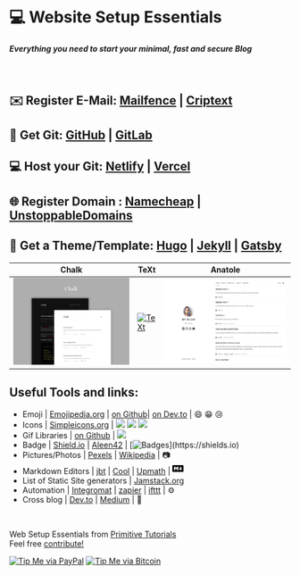 

#   :computer: Website Setup Essentials
#####  Everything you need to start your minimal, fast and secure Blog

<a > <img width ='100%'  height ='5px' src ='https://upload.wikimedia.org/wikipedia/commons/b/bf/GradientPurpleBlue.png'> </a>






## :envelope: Register E-Mail: **[Mailfence](https://mailfence.com)** | **[Criptext](https://criptext.com)** 

## :link: Get Git: **[GitHub](https://github.com)** | **[GitLab](https://gitlab.com)**

## :computer: Host your Git:  **[Netlify](https://netlify.com)** | **[Vercel](https://vercel.com)**

## :globe_with_meridians: Register Domain : **[Namecheap](https://namecheap.com)** | **[UnstoppableDomains](https://unstoppabledomains.com/r/151ba14a0087436)** 

## :art: Get a Theme/Template: [Hugo](https://themes.gohugo.io) | [Jekyll](https://jamstackthemes.dev/ssg/jekyll/) | [Gatsby](https://themejam.gatsbyjs.org/showcase)



| Chalk | TeXt | Anatole |
| --- |  --- | --- |
| [![Chalk](https://raw.githubusercontent.com/nielsenramon/chalk/master/_assets/images/documentation/chalk-intro%402x.png)](https://github.com/nielsenramon/chalk) | [![TeXt](https://raw.githubusercontent.com/kitian616/jekyll-TeXt-theme/master/screenshots/TeXt-home.jpg)](https://github.com/kitian616/jekyll-TeXt-theme) | [![Anatole](https://raw.githubusercontent.com/lxndrblz/anatole/master/images/screenshot.png)](https://github.com/lxndrblz/anatole) |


## Useful Tools and links:


- Emoji | [Emojipedia.org](https://emojipedia.org/) | [on Github](https://gist.github.com/rxaviers/7360908)| [on Dev.to](https://dev.to/nikolab/complete-list-of-github-markdown-emoji-markup-5aia) | :smile: :grin: :cry:
- Icons | [Simpleicons.org](https://simpleicons.org/?q=netl) |  <a> <img width ='20px' src ='https://raw.githubusercontent.com/rahulbanerjee26/githubAboutMeGenerator/main/icons/reactjs.svg'> </a>
<a> <img width ='20px' src ='https://raw.githubusercontent.com/rahulbanerjee26/githubAboutMeGenerator/main/icons/javascript.svg'> </a>
 <a> <img width ='20px' src ='https://raw.githubusercontent.com/rahulbanerjee26/githubAboutMeGenerator/main/icons/python.svg'> </a> 
- Gif Libraries | [on Github](https://gifs.joelglovier.com/) | <a> <img src = "https://raw.githubusercontent.com/MartinHeinz/MartinHeinz/master/wave.gif" width = 20px> 
- Badge | [Shield.io](https://shields.io/category/social) | [Aleen42](https://github.com/aleen42/badges) | [![Badges](https://img.shields.io/badge/Cool-Badges-1462ab.svg?)](https://shields.io) 
- Pictures/Photos | [Pexels](https://www.pexels.com/) | [Wikipedia](https://commons.wikimedia.org/wiki/Category:Images) | :camera:
- Markdown Editors | [jbt](https://jbt.github.io/markdown-editor/) | [Cool](https://coolmarkdowneditor.org/) | [Upmath](https://upmath.me/) | <a> <img width ='20px' src ='https://raw.githubusercontent.com/github/explore/80688e429a7d4ef2fca1e82350fe8e3517d3494d/topics/markdown/markdown.png'> </a> 
-  List of Static Site generators | [Jamstack.org](https://jamstack.org/generators/)
- Automation | [Integromat](https://www.integromat.com) | [zapier](https://zapier.com/) | [ifttt](https://ifttt.com/) | ⚙️ 
- Cross blog | [Dev.to](https://www.dev.to) | [Medium](https://medium.com/) | :pencil:


<a> <img width ='100%'  height ='5px' src ='https://upload.wikimedia.org/wikipedia/commons/b/bf/GradientPurpleBlue.png'> </a>


Web Setup Essentials from [Primitive Tutorials](https://www.youtube.com/channel/UCMhW7mC8faCqTcRKbO0c7Cw) \
Feel free [contribute!](https://github.com/prim4t/Web-Setup-Essentials)


[![Tip Me via PayPal](https://img.shields.io/badge/PayPal-tip%20me-1462ab.svg?logo=paypal)](https://www.paypal.me/prim4tdotart)
[![Tip Me via Bitcoin](https://img.shields.io/badge/Bitcoin-tip%20me-f7931a.svg?logo=bitcoin)](https://raw.githubusercontent.com/kitian616/jekyll-TeXt-theme/master/docs/assets/images/3Fkufxcw2xd8HnaRJBNK4ccdtkUDyyNu4V.jpg)
